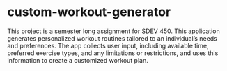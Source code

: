 # custom-workout-generator
This project is a semester long assignment for SDEV 450. This application generates personalized workout routines tailored to an individual’s needs and preferences. The app collects user input, including available time, preferred exercise types, and any limitations or restrictions, and uses this information to create a customized workout plan.
